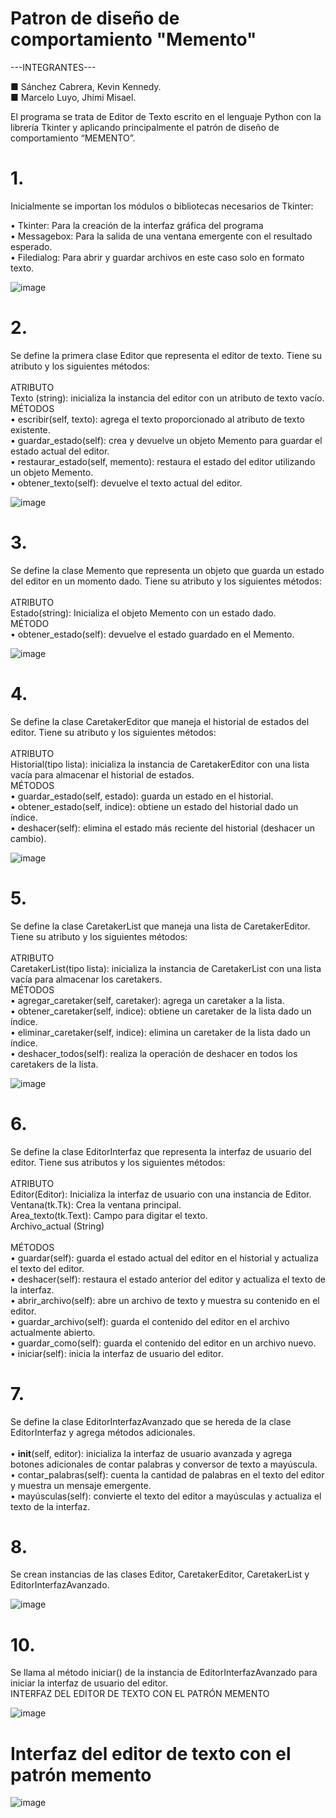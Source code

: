# Patron de diseño de comportamiento "Memento"
---INTEGRANTES---

■  Sánchez Cabrera, Kevin Kennedy.<br>
■  Marcelo Luyo, Jhimi Misael.


El programa se trata de Editor de Texto escrito en el lenguaje Python con la librería Tkinter y aplicando principalmente el patrón de diseño de comportamiento “MEMENTO”.

# 1.	
Inicialmente se importan los módulos o bibliotecas necesarios de Tkinter: 

•	Tkinter: Para la creación de la interfaz gráfica del programa<br>
•	Messagebox: Para la salida de una ventana emergente con el resultado esperado.<br>
•	Filedialog: Para abrir y guardar archivos en este caso solo en formato texto.<br>

![image](https://github.com/jhimi17/Patron_Memento/assets/101279472/38e82f77-0b19-4f37-b50f-20e95c1969cf)

# 2.	
Se define la primera clase Editor que representa el editor de texto. Tiene su atributo y los siguientes métodos:<br><br>
ATRIBUTO<br>
Texto (string): inicializa la instancia del editor con un atributo de texto vacío.<br>
MÉTODOS<br>
•	escribir(self, texto): agrega el texto proporcionado al atributo de texto existente.<br>
•	guardar_estado(self): crea y devuelve un objeto Memento para guardar el estado actual del editor.<br>
•	restaurar_estado(self, memento): restaura el estado del editor utilizando un objeto Memento.<br>
•	obtener_texto(self): devuelve el texto actual del editor.<br>

![image](https://github.com/jhimi17/Patron_Memento/assets/101279472/d6a14d63-43af-4d22-b534-6840a95b661d)


# 3.	
Se define la clase Memento que representa un objeto que guarda un estado del editor en un momento dado. Tiene su atributo y los siguientes métodos:<br><br>
ATRIBUTO<br>
      Estado(string): Inicializa el objeto Memento con un estado dado.<br>
MÉTODO<br>
•	obtener_estado(self): devuelve el estado guardado en el Memento.<br>

![image](https://github.com/jhimi17/Patron_Memento/assets/101279472/46d93539-cb71-4df5-bdf8-9471aa875a2b)

# 4.	
Se define la clase CaretakerEditor que maneja el historial de estados del editor. Tiene su atributo y los siguientes métodos:<br><br>
ATRIBUTO <br>
Historial(tipo lista): inicializa la instancia de CaretakerEditor con una lista vacía para almacenar el historial de estados.<br>
MÉTODOS<br>
•	guardar_estado(self, estado): guarda un estado en el historial.<br>
•	obtener_estado(self, indice): obtiene un estado del historial dado un índice.<br>
•	deshacer(self): elimina el estado más reciente del historial (deshacer un cambio).<br>

![image](https://github.com/jhimi17/Patron_Memento/assets/101279472/4997b969-a64e-4b09-91ce-919bfe3b6d5b)

# 5.	
Se define la clase CaretakerList que maneja una lista de CaretakerEditor. Tiene su atributo y los siguientes métodos:<br><br>
ATRIBUTO<br>
CaretakerList(tipo lista): inicializa la instancia de CaretakerList con una lista vacía para almacenar los caretakers.<br>
MÉTODOS<br>
•	agregar_caretaker(self, caretaker): agrega un caretaker a la lista.<br>
•	obtener_caretaker(self, indice): obtiene un caretaker de la lista dado un índice.<br>
•	eliminar_caretaker(self, indice): elimina un caretaker de la lista dado un índice.<br>
•	deshacer_todos(self): realiza la operación de deshacer en todos los caretakers de la lista.<br>

![image](https://github.com/jhimi17/Patron_Memento/assets/101279472/bf4bd12c-1f5b-4ac3-af21-3b5ed8da47e3)

# 6.	
Se define la clase EditorInterfaz que representa la interfaz de usuario del editor. Tiene sus atributos y los siguientes métodos:<br><br>
ATRIBUTO<br>
Editor(Editor): Inicializa la interfaz de usuario con una instancia de Editor.<br>
Ventana(tk.Tk): Crea la ventana principal.<br>
Area_texto(tk.Text): Campo para digitar el texto.<br>
Archivo_actual (String)<br><br>
MÉTODOS<br>
•	guardar(self): guarda el estado actual del editor en el historial y actualiza el texto del editor.<br>
•	deshacer(self): restaura el estado anterior del editor y actualiza el texto de la interfaz.<br>
•	abrir_archivo(self): abre un archivo de texto y muestra su contenido en el editor.<br>
•	guardar_archivo(self): guarda el contenido del editor en el archivo actualmente abierto.<br>
•	guardar_como(self): guarda el contenido del editor en un archivo nuevo.<br>
•	iniciar(self): inicia la interfaz de usuario del editor.<br>

# 7.	
Se define la clase EditorInterfazAvanzado que se hereda de la clase EditorInterfaz y agrega métodos adicionales. <br><br>
•	__init__(self, editor): inicializa la interfaz de usuario avanzada y agrega botones adicionales de contar palabras y conversor de texto a mayúscula.<br>
•	contar_palabras(self): cuenta la cantidad de palabras en el texto del editor y muestra un mensaje emergente.<br>
•	mayúsculas(self): convierte el texto del editor a mayúsculas y actualiza el texto de la interfaz.<br>

# 8.	
Se crean instancias de las clases Editor, CaretakerEditor, CaretakerList y EditorInterfazAvanzado.

![image](https://github.com/jhimi17/Patron_Memento/assets/101279472/20d7eb17-1493-43cf-bbce-095d0b1062ac)

# 10.	
Se llama al método iniciar() de la instancia de EditorInterfazAvanzado para iniciar la interfaz de usuario del editor.<br>
INTERFAZ DEL EDITOR DE TEXTO CON EL PATRÓN MEMENTO

![image](https://github.com/jhimi17/Patron_Memento/assets/101279472/d0fda09a-c046-41b7-a061-15702bcbdbca)

# Interfaz del editor de texto con el patrón memento
![image](https://github.com/jhimi17/Patron_Memento/assets/101279472/777d20cd-e60c-4bff-8157-9c522512d1b3)

